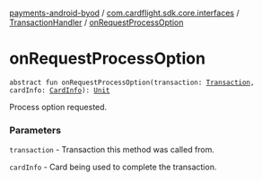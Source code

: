 [payments-android-byod](../../index.md) / [com.cardflight.sdk.core.interfaces](../index.md) / [TransactionHandler](index.md) / [onRequestProcessOption](./on-request-process-option.md)

# onRequestProcessOption

`abstract fun onRequestProcessOption(transaction: `[`Transaction`](../../com.cardflight.sdk.core/-transaction/index.md)`, cardInfo: `[`CardInfo`](../../com.cardflight.sdk.core/-card-info/index.md)`): `[`Unit`](https://kotlinlang.org/api/latest/jvm/stdlib/kotlin/-unit/index.html)

Process option requested.

### Parameters

`transaction` - Transaction this method was called from.

`cardInfo` - Card being used to complete the transaction.